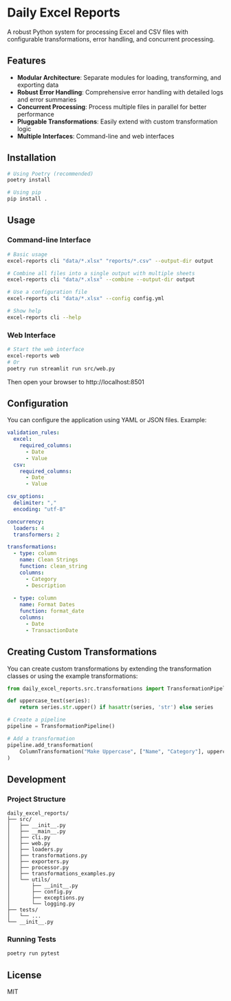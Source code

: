 # Daily Excel Reports

A robust Python system for processing Excel and CSV files with configurable transformations, error handling, and concurrent processing.

## Features

- **Modular Architecture**: Separate modules for loading, transforming, and exporting data
- **Robust Error Handling**: Comprehensive error handling with detailed logs and error summaries
- **Concurrent Processing**: Process multiple files in parallel for better performance
- **Pluggable Transformations**: Easily extend with custom transformation logic
- **Multiple Interfaces**: Command-line and web interfaces

## Installation

```bash
# Using Poetry (recommended)
poetry install

# Using pip
pip install .
```

## Usage

### Command-line Interface

```bash
# Basic usage
excel-reports cli "data/*.xlsx" "reports/*.csv" --output-dir output

# Combine all files into a single output with multiple sheets
excel-reports cli "data/*.xlsx" --combine --output-dir output

# Use a configuration file
excel-reports cli "data/*.xlsx" --config config.yml

# Show help
excel-reports cli --help
```

### Web Interface

```bash
# Start the web interface
excel-reports web
# Or
poetry run streamlit run src/web.py
```

Then open your browser to http://localhost:8501

## Configuration

You can configure the application using YAML or JSON files. Example:

```yaml
validation_rules:
  excel:
    required_columns:
      - Date
      - Value
  csv:
    required_columns:
      - Date
      - Value

csv_options:
  delimiter: ","
  encoding: "utf-8"

concurrency:
  loaders: 4
  transformers: 2

transformations:
  - type: column
    name: Clean Strings
    function: clean_string
    columns:
      - Category
      - Description
  
  - type: column
    name: Format Dates
    function: format_date
    columns:
      - Date
      - TransactionDate
```

## Creating Custom Transformations

You can create custom transformations by extending the transformation classes or using the example transformations:

```python
from daily_excel_reports.src.transformations import TransformationPipeline, ColumnTransformation

def uppercase_text(series):
    return series.str.upper() if hasattr(series, 'str') else series

# Create a pipeline
pipeline = TransformationPipeline()

# Add a transformation
pipeline.add_transformation(
    ColumnTransformation("Make Uppercase", ["Name", "Category"], uppercase_text)
)
```

## Development

### Project Structure

```
daily_excel_reports/
├── src/
│   ├── __init__.py
│   ├── __main__.py
│   ├── cli.py
│   ├── web.py
│   ├── loaders.py
│   ├── transformations.py
│   ├── exporters.py
│   ├── processor.py
│   ├── transformations_examples.py
│   └── utils/
│       ├── __init__.py
│       ├── config.py
│       ├── exceptions.py
│       └── logging.py
├── tests/
│   └── ...
└── __init__.py
```

### Running Tests

```bash
poetry run pytest
```

## License

MIT

